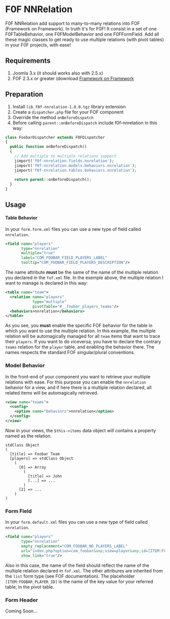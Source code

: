 # F0F NNRelation

F0F NNRelation add support to many-to-many relations into FOF (Framework on Framework). In truth it's for F0F!
It consist in a set of one F0FTableBehavior, one F0FModelBehavior and one F0FFormField. Add all these magic classes to get ready to use multiple relations (with pivot tables) in your F0F projects, with ease!

## Requirements

1. Joomla 3.x (it should works also with 2.5.x)
2. FOF 2.3.x or greater (download [Framework on Framework](https://www.akeebabackup.com/download/fof.html)

## Preparation

1. Install `lib_f0f-nnrelation-1.0.0.tgz` library extension
2. Create a `dispatcher.php` file for your FOF component
3. Override the method `onBeforeDispatch`
4. Before calling `parent::onBeforeDispatch` include f0f-nnrelation in this way:

```php
class FoobarDispatcher extends F0FDispatcher
{
  public function onBeforeDispatch()
  {
    // Add multiple to multiple relations support
    jimport('f0f-nnrelation.fields.nnrelation');
    jimport('f0f-nnrelation.models.behaviors.nnrelation');
    jimport('f0f-nnrelation.tables.behaviors.nnrelation');
    
    return parent::onBeforeDispatch();
  }
}
```

## Usage
#### Table Behavior

In your `form.form.xml` files you can use a new type of field called `nnrelation`.

```xml
<field name="players"
       type="nnrelation"
       multiple="true"
       label="COM_FOOBAR_FIELD_PLAYERS_LABEL"
       tooltip="COM_FOOBAR_FIELD_PLAYERS_DESCRIPTION"/>
```

The name attribute **must** be the same of the name of the multiple relation you declared in the `fof.xml` file.
In the exemple above, the multiple relation I want to manage is declared in this way:

```xml
<table name="team">
  <relation name="players"
            type="multiple"
            pivotTable="#__foobar_players_teams"/>
  <behaviors>nnrelation</behaviors>
</table>
```

As you see, you **must** enable the specific FOF behavior for the table in which you want to use the multiple relation.
In this example, the multiple relation will be automagically managed for all `team` items that want to trace their `players`. If you want to do viceversa, you have to declare the contrary `teams` relation for the `player` table, and enabling the behavior there. The names respects the standard FOF singular/plural conventions.

### Model Behavior

In the front-end of your component you want to retrieve your multiple relations with ease. For this purpose you can enable the `nnrelation` behavior for a view, and if here there is a multiple relation declared, all related items will be automagically retrieved.

```xml
<view name="teams">
  <config>
    <option name="behaviors">nnrelation</option>
  </config>
</view>
```

Now in your views, the `$this->items` data object will contains a property named as the relation.

```
stdClass Object
(
  [title] => Foobar Team
  [players] => stdClass Object
    (
      [0] => Array
        (
          [title] => John
          [...] => ...
        )
      [2] => ...
    )
)
```

### Form Field

In your `form.default.xml` files you can use a new type of field called `nnrelation`.

```xml
<field name="players"
       type="nnrelation"
       empty_replacement="COM_FOOBAR_NO_PLAYERS_LABEL"
       url="index.php?option=com_foobar&amp;view=player&amp;id=[ITEM:FOOBAR_PLAYER_ID]"
       show_link="true"/>
```

Also in this case, the name of the field should reflect the name of the multiple relation declared in `fof.xml`. The other attribures are inherited from the `list` form type (see FOF documentation). The placeholder `[ITEM:FOOBAR_PLAYER_ID]` is the name of the key value for your referred table, in the pivot table.

### Form Header

Coming Soon...
